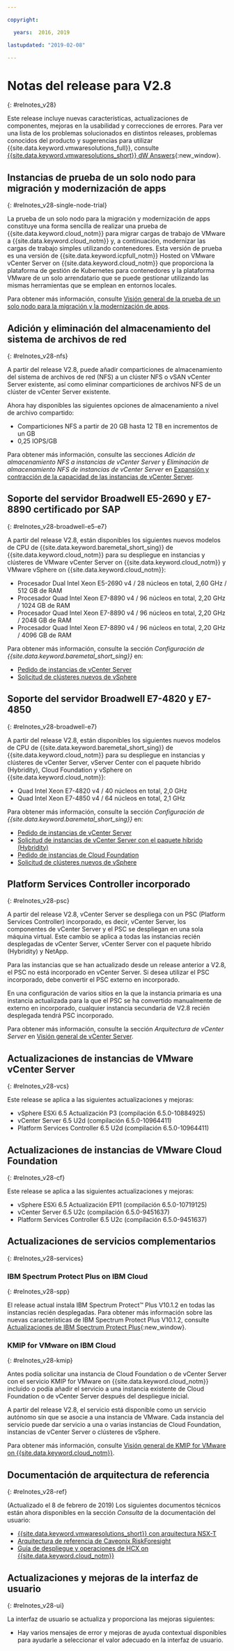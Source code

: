 ```yaml
---

copyright:

  years:  2016, 2019

lastupdated: "2019-02-08"

---
```


# Notas del release para V2.8
{: #relnotes_v28}

Este release incluye nuevas características, actualizaciones de componentes, mejoras en la usabilidad y correcciones de errores. Para ver una lista de los problemas solucionados en distintos releases, problemas conocidos del producto y sugerencias para utilizar {{site.data.keyword.vmwaresolutions_full}}, consulte [{{site.data.keyword.vmwaresolutions_short}} dW Answers](https://developer.ibm.com/answers/topics/cloudvmw/){:new_window}.

## Instancias de prueba de un solo nodo para migración y modernización de apps
{: #relnotes_v28-single-node-trial}

La prueba de un solo nodo para la migración y modernización de apps constituye una forma sencilla de realizar una prueba de {{site.data.keyword.cloud_notm}} para migrar cargas de trabajo de VMware a {{site.data.keyword.cloud_notm}} y, a continuación, modernizar las cargas de trabajo simples utilizando contenedores. Esta versión de prueba es una versión de {{site.data.keyword.icpfull_notm}} Hosted on VMware vCenter Server on {{site.data.keyword.cloud_notm}} que proporciona la plataforma de gestión de Kubernetes para contenedores y la plataforma VMware de un solo arrendatario que se puede gestionar utilizando las mismas herramientas que se emplean en entornos locales.

Para obtener más información, consulte [Visión general de la prueba de un solo nodo para la migración y la modernización de apps](/docs/services/vmwaresolutions/vcenter?topic=vmware-solutions-single-node-trial-for-migration-and-app-modernization-overview).

## Adición y eliminación del almacenamiento del sistema de archivos de red
{: #relnotes_v28-nfs}

A partir del release V2.8, puede añadir comparticiones de almacenamiento del sistema de archivos de red (NFS) a un clúster NFS o vSAN vCenter Server existente, así como eliminar comparticiones de archivos NFS de un clúster de vCenter Server existente.

Ahora hay disponibles las siguientes opciones de almacenamiento a nivel de archivo compartido:

* Comparticiones NFS a partir de 20 GB hasta 12 TB en incrementos de un GB
* 0,25 IOPS/GB

Para obtener más información, consulte las secciones *Adición de almacenamiento NFS a instancias de vCenter Server* y *Eliminación de almacenamiento NFS de instancias de vCenter Server* en [Expansión y contracción de la capacidad de las instancias de vCenter Server](/docs/services/vmwaresolutions/vcenter?topic=vmware-solutions-vc_addingremovingservers#adding-nfs-storage-to-vcenter-server-instances).

## Soporte del servidor Broadwell E5-2690 y E7-8890 certificado por SAP
{: #relnotes_v28-broadwell-e5-e7}

A partir del release V2.8, están disponibles los siguientes nuevos modelos de CPU de {{site.data.keyword.baremetal_short_sing}} de {{site.data.keyword.cloud_notm}} para su despliegue en instancias y clústeres de VMware vCenter Server on {{site.data.keyword.cloud_notm}} y VMware vSphere on {{site.data.keyword.cloud_notm}}:

* Procesador Dual Intel Xeon E5-2690 v4 / 28 núcleos en total, 2,60 GHz / 512 GB de RAM
* Procesador Quad Intel Xeon E7-8890 v4 / 96 núcleos en total, 2,20 GHz / 1024 GB de RAM
* Procesador Quad Intel Xeon E7-8890 v4 / 96 núcleos en total, 2,20 GHz / 2048 GB de RAM
* Procesador Quad Intel Xeon E7-8890 v4 / 96 núcleos en total, 2,20 GHz / 4096 GB de RAM

Para obtener más información, consulte la sección *Configuración de {{site.data.keyword.baremetal_short_sing}}* en:
* [Pedido de instancias de vCenter Server](/docs/services/vmwaresolutions/vcenter?topic=vmware-solutions-vc_orderinginstance#bare-metal-server-settings)
* [Solicitud de clústeres nuevos de vSphere](/docs/services/vmwaresolutions/vsphere?topic=vmware-solutions-vs_orderinginstances#bare-metal-server-settings)

## Soporte del servidor Broadwell E7-4820 y E7-4850
{: #relnotes_v28-broadwell-e7}

A partir del release V2.8, están disponibles los siguientes nuevos modelos de CPU de {{site.data.keyword.baremetal_short_sing}} de {{site.data.keyword.cloud_notm}} para su despliegue en instancias y clústeres de vCenter Server, vServer Center con el paquete híbrido (Hybridity), Cloud Foundation y vSphere on {{site.data.keyword.cloud_notm}}:

* Quad Intel Xeon E7-4820 v4 / 40 núcleos en total, 2,0 GHz
* Quad Intel Xeon E7-4850 v4 / 64 núcleos en total, 2,1 GHz

Para obtener más información, consulte la sección *Configuración de {{site.data.keyword.baremetal_short_sing}}* en:
* [Pedido de instancias de vCenter Server](/docs/services/vmwaresolutions/vcenter?topic=vmware-solutions-vc_orderinginstance#bare-metal-server-settings)
* [Solicitud de instancias de vCenter Server con el paquete híbrido (Hybridity)](/docs/services/vmwaresolutions/vcenter?topic=vmware-solutions-vc_hybrid_orderinginstance#bare-metal-server-settings)
* [Pedido de instancias de Cloud Foundation](/docs/services/vmwaresolutions/sddc?topic=vmware-solutions-sd_orderinginstance#bare-metal-server-settings)
* [Solicitud de clústeres nuevos de vSphere](/docs/services/vmwaresolutions/vsphere?topic=vmware-solutions-vs_orderinginstances#bare-metal-server-settings)

## Platform Services Controller incorporado
{: #relnotes_v28-psc}

A partir del release V2.8, vCenter Server se despliega con un PSC (Platform Services Controller) incorporado, es decir, vCenter Server, los componentes de vCenter Server y el PSC se despliegan en una sola máquina virtual. Este cambio se aplica a todas las instancias recién desplegadas de vCenter Server, vCenter Server con el paquete híbrido (Hybridity) y NetApp.

Para las instancias que se han actualizado desde un release anterior a V2.8, el PSC no está incorporado en vCenter Server. Si desea utilizar el PSC incorporado, debe convertir el PSC externo en incorporado.

En una configuración de varios sitios en la que la instancia primaria es una instancia actualizada para la que el PSC se ha convertido manualmente de externo en incorporado, cualquier instancia secundaria de V2.8 recién desplegada tendrá PSC incorporado.

Para obtener más información, consulte la sección *Arquitectura de vCenter Server* en [Visión general de vCenter Server](/docs/services/vmwaresolutions/vcenter?topic=vmware-solutions-vc_vcenterserveroverview#vcenter-server-architecture).

## Actualizaciones de instancias de VMware vCenter Server
{: #relnotes_v28-vcs}

Este release se aplica a las siguientes actualizaciones y mejoras:

* vSphere ESXi 6.5 Actualización P3 (compilación 6.5.0-10884925)
* vCenter Server 6.5 U2d (compilación 6.5.0-10964411)
* Platform Services Controller 6.5 U2d (compilación 6.5.0-10964411)

## Actualizaciones de instancias de VMware Cloud Foundation
{: #relnotes_v28-cf}

Este release se aplica a las siguientes actualizaciones y mejoras:

* vSphere ESXi 6.5 Actualización EP11 (compilación 6.5.0-10719125)
* vCenter Server 6.5 U2c (compilación 6.5.0-9451637)
* Platform Services Controller 6.5 U2c (compilación 6.5.0-9451637)

## Actualizaciones de servicios complementarios
{: #relnotes_v28-services}

### IBM Spectrum Protect Plus on IBM Cloud
{: #relnotes_v28-spp}

El release actual instala IBM Spectrum Protect™ Plus V10.1.2 en todas las instancias recién desplegadas. Para obtener más información sobre las nuevas características de IBM Spectrum Protect Plus V10.1.2, consulte [Actualizaciones de IBM Spectrum Protect Plus](https://www.ibm.com/support/knowledgecenter/en/SSNQFQ_10.1.2/spp/r_techchg_spp.html){:new_window}.

### KMIP for VMware on IBM Cloud
{: #relnotes_v28-kmip}

Antes podía solicitar una instancia de Cloud Foundation o de vCenter Server con el servicio KMIP for VMware on {{site.data.keyword.cloud_notm}} incluido o podía añadir el servicio a una instancia existente de Cloud Foundation o de vCenter Server después del despliegue inicial.

A partir del release V2.8, el servicio está disponible como un servicio autónomo sin que se asocie a una instancia de VMware. Cada instancia del servicio puede dar servicio a una o varias instancias de Cloud Foundation, instancias de vCenter Server o clústeres de vSphere.

Para obtener más información, consulte [Visión general de KMIP for VMware on {{site.data.keyword.cloud_notm}}](/docs/services/vmwaresolutions/services?topic=vmware-solutions-kmip_standalone_considerations).

## Documentación de arquitectura de referencia
{: #relnotes_v28-ref}

(Actualizado el 8 de febrero de 2019) Los siguientes documentos técnicos están ahora disponibles en la sección *Consulta* de la documentación del usuario:

* [{{site.data.keyword.vmwaresolutions_short}} con arquitectura NSX-T](/docs/services/vmwaresolutions/archiref/vcsarch?topic=vmware-solutions-vcsarch-overview)
* [Arquitectura de referencia de Caveonix RiskForesight](/docs/services/vmwaresolutions/archiref/caveonix?topic=vmware-solutions-caveonix-on-vcs)
* [Guía de despliegue y operaciones de HCX on {{site.data.keyword.cloud_notm}}](/docs/services/vmwaresolutions/archiref/vcshcx?topic=vmware-solutions-vcshcx-intro)

## Actualizaciones y mejoras de la interfaz de usuario
{: #relnotes_v28-ui}

La interfaz de usuario se actualiza y proporciona las mejoras siguientes:

* Hay varios mensajes de error y mejoras de ayuda contextual disponibles para ayudarle a seleccionar el valor adecuado en la interfaz de usuario.
